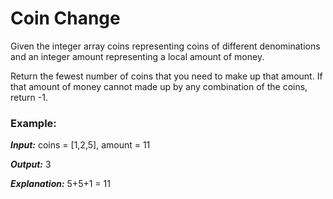 # Coin Change

Given the integer array coins representing coins of different denominations and an integer amount representing a local amount of money.

Return the fewest number of coins that you need to make up that amount. If that amount of money cannot made up by any combination of the coins, return -1.

### Example:

***Input:*** coins = [1,2,5], amount = 11

***Output:*** 3

***Explanation:*** 5+5+1 = 11


